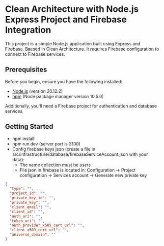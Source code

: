 # Clean Architecture with Node.js Express Project and Firebase Integration

This project is a simple Node.js application built using Express and Firebase. Baesed in Clean Architecture. It requires Firebase configuration to connect to Firebase services.

## Prerequisites

Before you begin, ensure you have the following installed:

- [Node.js](https://nodejs.org/) (version 20.12.2)
- [npm](https://npmjs.com) (Node package manager version 10.5.0)

Additionally, you'll need a Firebase project for authentication and database services.

## Getting Started

- npm install
- npm run dev (server port is 3100)
- Config firebase keys json (create a file in src/infrastructure/database/firebaseServiceAccount.json with your data):
  - The name collection must be _users_
  - File json in firebase is located in: Configuration -> Project configuration -> Services account -> Generate new private key

```json
{
  "type": "",
  "project_id": "",
  "private_key_id": "",
  "private_key": "",
  "client_email": "",
  "client_id": "",
  "auth_uri": "",
  "token_uri": "",
  "auth_provider_x509_cert_url": "",
  "client_x509_cert_url": "",
  "universe_domain": ""
}
```